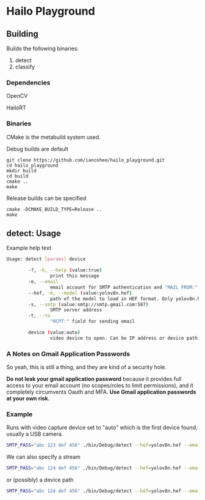 Hailo Playground
===

## Building

Builds the following binaries:
1. detect
2. classify

### Dependencies
OpenCV

HailoRT

### Binaries
CMake is the metabuild system used.

Debug builds are default

```
git clone https://github.com/iancohee/hailo_playground.git
cd hailo_playground
mkdir build
cd build
cmake ..
make
```

Release builds can be specified

```
cmake -DCMAKE_BUILD_TYPE=Release ..
make
```

## detect: Usage
Example help text

```bash
Usage: detect [params] device 

        -?, -h, --help (value:true)
                print this message
        -e, --email
                email account for SMTP authentication and "MAIL FROM:"
        --hef, -m, --model (value:yolov8n.hef)
                path of the model to load in HEF format. Only yolov8n.hef has been tested
        -s, --smtp (value:smtp://smtp.gmail.com:587)
                SMTP server address
        -t, --to
                "RCPT:" field for sending email

        device (value:auto)
                video device to open. Can be IP address or device path
```

### A Notes on Gmail Application Passwords
So yeah, this is still a thing, and they are kind of a security hole.

**Do not leak your gmail application password** because it provides full access to your email account (no scopes/roles to limit permissions), and it completely circumvents Oauth and MFA. **Use Gmail application passwords at your own risk.**

### Example

Runs with video capture device set to "auto" which is the first device found, usually a USB camera.

```bash
SMTP_PASS="abc 123 def 456" ./bin/Debug/detect --hef=yolov8n.hef --email=e@mail.com --to=me@mail.com 
```

We can also specify a stream

```bash
SMTP_PASS="abc 124 def 456" ./bin/Debug/detect --hef=yolov8n.hef --email=e@mail.com --to=me@mail.com http://127.0.0.1:4747/mjpeg?640x420
```

or (possibly) a device path

```bash
SMTP_PASS="abc 124 def 456" ./bin/Debug/detect --hef=yolov8n.hef --email=e@mail.com --to=me@mail.com /dev/usbcamera
```
